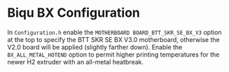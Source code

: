 # Biqu BX Configuration

In `Configuration.h` enable the `MOTHERBOARD BOARD_BTT_SKR_SE_BX_V3` option at the top to specify the BTT SKR SE BX V3.0 motherboard, otherwise the V2.0 board will be applied (slightly farther down).
Enable the `BX_ALL_METAL_HOTEND` option to permit higher printing temperatures for the newer H2 extruder with an all-metal heatbreak.
